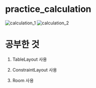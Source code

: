# practice_calculation
![calculation_1](https://github.com/wonhyeung/practice_calculation/assets/78207730/363f23b4-9029-4697-8caa-8ff356bb78c5)
![calculation_2](https://github.com/wonhyeung/practice_calculation/assets/78207730/88d35f77-05ce-429b-a809-7739177e5d45)

# 공부한 것

1. TableLayout 사용

2. ConstraintLayout 사용

3. Room 사용 
